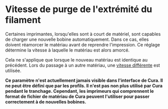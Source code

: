 Vitesse de purge de l'extrémité du filament
===

Certaines imprimantes, lorsqu'elles sont à court de matériel, sont capables de charger une nouvelle bobine automatiquement. Dans ce cas, elles doivent réamorcer le matériau avant de reprendre l'impression. Ce réglage détermine la vitesse à laquelle le matériau est alors amorcé. 

Cela ne s'applique que lorsque le nouveau matériau est identique au précédent. Lors du passage à un autre matériau, une [vitesse différente](material_flush_purge_speed.md) est utilisée.

**Ce paramètre n'est actuellement jamais visible dans l'interface de Cura. Il ne peut être défini que par les profils. Il n'est pas non plus utilisé par Cura pendant le tranchage. Cependant, les imprimeurs qui comprennent le format de fichier de matériau de Cura peuvent l'utiliser pour passer correctement à de nouvelles bobines.**

